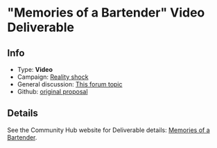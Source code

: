 # "Memories of a Bartender" Video Deliverable

## Info

- Type: **Video**
- Campaign: [Reality shock](https://humanetech.community/awareness-program/campaigns/reality-shock/)
- General discussion: [This forum topic](https://community.humanetech.com/t/3152)
- Github: [original proposal](https://github.com/humanetech-community/awareness-program/issues/11)

## Details

See the Community Hub website for Deliverable details: [Memories of a Bartender](https://humanetech.community/awareness-program/campaigns/memories-of-a-bartender/).